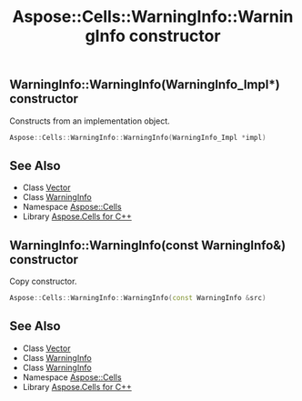 ﻿---
title: Aspose::Cells::WarningInfo::WarningInfo constructor
linktitle: WarningInfo
second_title: Aspose.Cells for C++ API Reference
description: 'Aspose::Cells::WarningInfo::WarningInfo constructor. Constructs from an implementation object in C++.'
type: docs
weight: 100
url: /cpp/aspose.cells/warninginfo/warninginfo/
---
## WarningInfo::WarningInfo(WarningInfo_Impl*) constructor


Constructs from an implementation object.

```cpp
Aspose::Cells::WarningInfo::WarningInfo(WarningInfo_Impl *impl)
```

## See Also

* Class [Vector](../../vector/)
* Class [WarningInfo](../)
* Namespace [Aspose::Cells](../../)
* Library [Aspose.Cells for C++](../../../)
## WarningInfo::WarningInfo(const WarningInfo\&) constructor


Copy constructor.

```cpp
Aspose::Cells::WarningInfo::WarningInfo(const WarningInfo &src)
```

## See Also

* Class [Vector](../../vector/)
* Class [WarningInfo](../)
* Class [WarningInfo](../)
* Namespace [Aspose::Cells](../../)
* Library [Aspose.Cells for C++](../../../)
